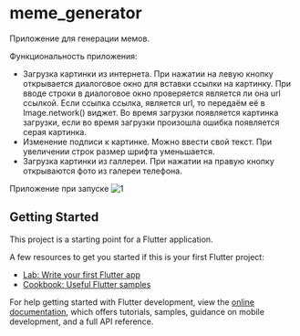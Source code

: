 # meme_generator

Приложение для генерации мемов.

Функциональность приложения:
 - Загрузка картинки из интернета.
     При нажатии на левую кнопку открывается диалоговое окно для вставки ссылки на картинку. При вводе строки в диалоговое окно проверяется является ли она url ссылкой. Если ссылка ссылка, является url, то передаём её в Image.network() виджет. Во время загрузки появляется картинка загрузки, если во время загрузки произошла ошибка появляется серая картинка.
 - Изменение подписи к картинке.
   Можно ввести свой текст. При увеличении строк размер шрифта уменьшается.
 - Загрузка картинки из галлереи.
   При нажатии на правую кнопку открываются фото из галереи телефона. 


Приложение при запуске
![1](https://github.com/annusshka/study-jam-5/assets/98618033/9160a209-be02-4809-b4b3-346a8e8a0c73)



## Getting Started

This project is a starting point for a Flutter application.

A few resources to get you started if this is your first Flutter project:

- [Lab: Write your first Flutter app](https://docs.flutter.dev/get-started/codelab)
- [Cookbook: Useful Flutter samples](https://docs.flutter.dev/cookbook)

For help getting started with Flutter development, view the
[online documentation](https://docs.flutter.dev/), which offers tutorials,
samples, guidance on mobile development, and a full API reference.
